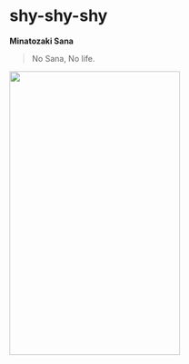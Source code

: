 # shy-shy-shy

__Minatozaki Sana__

> No Sana, No life.


<img src="https://lh3.googleusercontent.com/N-OI71sjokcQ0vI7jr1_OJKE277lCy29gMwMk4ChQqr7BtdFhb_pybiUFYxymO30ByE9xmDnqK8UutQ3nYKwmIUMvwUU0g206rA=w960-rj-nu-e365" width="300" height="500">

